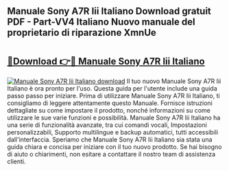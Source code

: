 ## Manuale Sony A7R Iii Italiano Download gratuit PDF - Part-VV4 Italiano Nuovo manuale del proprietario di riparazione XmnUe

# <h2><a href="http://dfaqcg.blite.top/?on=Manuale+Sony+A7R+Iii+Italiano">🔗Download 👉🔴 Manuale Sony A7R Iii Italiano</a></h2>

[![Manuale Sony A7R Iii Italiano download](https://i.imgur.com/lujVjoI.png)](http://dfaqcg.blite.top/?on=Manuale+Sony+A7R+Iii+Italiano)
Il tuo nuovo Manuale Sony A7R Iii Italiano è ora pronto per l'uso. Questa guida per l'utente include una guida passo passo per iniziare. Prima di utilizzare Manuale Sony A7R Iii Italiano, ti consigliamo di leggere attentamente questo Manuale. Fornisce istruzioni dettagliate su come impostare il prodotto, nonché informazioni su come utilizzare le sue varie funzioni e possibilità. Manuale Sony A7R Iii Italiano ha una serie di funzionalità avanzate, tra cui comandi vocali, Impostazioni personalizzabili, Supporto multilingue e backup automatici, tutti accessibili dall'interfaccia. Speriamo che Manuale Sony A7R Iii Italiano sia stata una guida chiara e concisa per iniziare con il tuo nuovo prodotto. Se hai bisogno di aiuto o chiarimenti, non esitare a contattare il nostro team di assistenza clienti.
